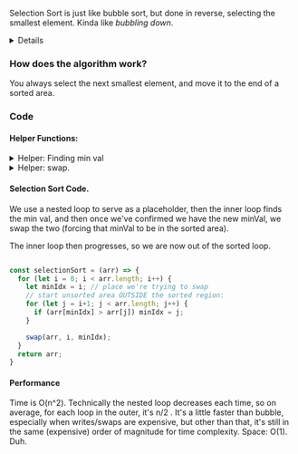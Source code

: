 Selection Sort is just like bubble sort, but done in reverse, selecting the smallest element. Kinda like *bubbling down*.

<details>
  We maintain a sorted region on the left, which grows by one element each time we pass through the unsorted original array. 

  Each time we pass, we take the smallest element and move it to the end of the sorted region.
</details>

### How does the algorithm work?

  You always select the next smallest element, and move it to the end of a sorted area.

### Code

#### Helper Functions:
<details>
<summary>Helper: Finding min val</summary>

```js
function minValIdx(arr) {
  let minIdx = 0;

  for (let i=0; i < arr.length; i++) {
    if (arr[minIdx] > arr[j]) minIdx = j; // update minIdx if there's a lower val
  }

  return minIdx;
}
```

</details>

<details>
<summary>Helper: swap.</summary>
Same as in bubble sort

```js
const swap = (arr, idx1, idx2) {
  let tmp = arr[idx1]
  arr[idx1] = arr[idx2]; // replace 1st position's value w/ 2nd position's
  arr[idx2] = tmp; // vice versa
}
```

</details>

#### Selection Sort Code.

  We use a nested loop to serve as a placeholder, then the inner loop finds the min val, and then once we've confirmed we have the new minVal, we swap the two (forcing that minVal to be in the sorted area). 

  The inner loop then progresses, so we are now out of the sorted loop.

```js

const selectionSort = (arr) => {
  for (let i = 0; i < arr.length; i++) {
    let minIdx = i; // place we're trying to swap
    // start unsorted area OUTSIDE the sorted region:
    for (let j = i+1; j < arr.length; j++) { 
      if (arr[minIdx] > arr[j]) minIdx = j;
    }

    swap(arr, i, minIdx);
  }
  return arr;
}

```

#### Performance

Time is O(n^2). Technically the nested loop decreases each time, so on average, for each loop in the outer, it's n/2 . It's a little faster than bubble, especially when writes/swaps are expensive, but other than that, it's still in the same (expensive) order of magnitude for time complexity.
Space: O(1). Duh.

<!-- 

<details>
<summary></summary>
</details> 

-->
